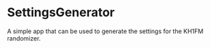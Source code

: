 # SettingsGenerator
A simple app that can be used to generate the settings for the KH1FM randomizer. 

